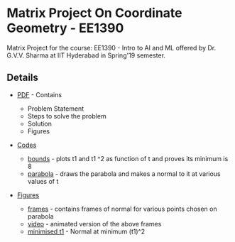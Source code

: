 # Matrix Project On Coordinate Geometry - EE1390

Matrix Project for the course: EE1390 - Intro to AI and ML offered by Dr. G.V.V. Sharma at IIT Hyderabad in Spring'19 semester.

## Details

* [PDF](presentation.pdf) - Contains
  * Problem Statement
  * Steps to solve the problem
  * Solution
  * Figures

* [Codes](codes/)
  * [bounds](codes/DrawBounds.py) - plots t1 and t1 ^2 as function of t and proves its minimum is 8
  * [parabola](codes/DrawParabola.py) - draws the parabola and makes a normal to it at various values of t

* [Figures](figures/)
  * [frames](figures/frames) - contains frames of normal for various points chosen on parabola
  * [video](figures/output.mp4) - animated version of the above frames
  * [minimised t1](figures/minimisation.png) - Normal at minimum (t1)^2
